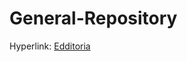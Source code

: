 # General-Repository
Hyperlink: [Edditoria][]

[edditoria]: http://www.codecademy.com/users/edditoria "My pleasure to contribute to Codecademy community"